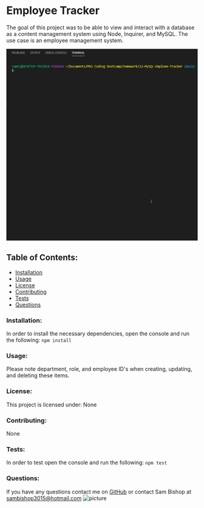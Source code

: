 # Employee Tracker  
The goal of this project was to be able to view and interact with a database as a content management system using Node, Inquirer, and MySQL. The use case is an employee management system.  

<p align="center">
    <img src="./Assets/employeeTracker.gif">
</p>

## Table of Contents:
* [Installation](#installation)
* [Usage](#usage)
* [License](#license)
* [Contributing](#contributing)
* [Tests](#tests)
* [Questions](#questions)
### Installation:
In order to install the necessary dependencies, open the console and run the following:
```npm install```
### Usage:
Please note department, role, and employee ID's when creating, updating, and deleting these items. 
### License:
This project is licensed under:
None
### Contributing:
None
### Tests:
In order to test open the console and run the following:
```npm test```
### Questions:
If you have any questions contact me on [GitHub](https://github.com/sambishop3015) or contact 
Sam Bishop at sambishop3015@hotmail.com
![picture](https://github.com/sambishop3015.png?size=80)
        
